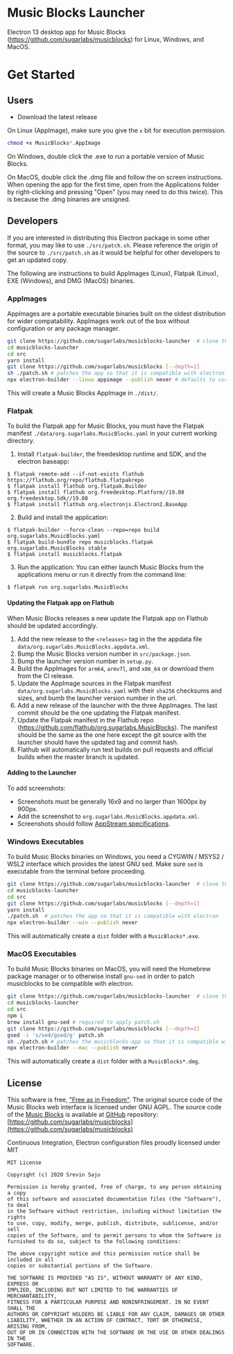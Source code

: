 # Music Blocks Launcher

Electron 13 desktop app for Music Blocks
(https://github.com/sugarlabs/musicblocks) for Linux, Windows, and MacOS.

# Get Started

## Users

* Download the latest release

On Linux (AppImage), make sure you give the `x` bit for execution permission. 

```bash
chmod +x MusicBlocks*.AppImage
```

On Windows, double click the .exe to run a portable version of Music Blocks.

On MacOS, double click the .dmg file and follow the on screen instructions.
When opening the app for the first time, open from the Applications folder by
right-clicking and pressing "Open" (you may need to do this twice). This is
because the .dmg binaries are unsigned.

## Developers

If you are interested in distributing this Electron package in some other
format, you may like to use `./src/patch.sh`. Please reference the origin of
the source to `./src/patch.sh` as it would be helpful for other developers to
get an updated copy.

The following are instructions to build AppImages (Linux), Flatpak (Linux),
EXE (Windows), and DMG (MacOS) binaries.

### AppImages

AppImages are a portable executable binaries built on the oldest distribution
for wider compatability. AppImages work out of the box without configuration
or any package manager.

```bash
git clone https://github.com/sugarlabs/musicblocks-launcher  # clone this repository
cd musicblocks-launcher
cd src
yarn install
git clone https://github.com/sugarlabs/musicblocks [--depth=1]
sh ./patch.sh # patches the app so that it is compatible with electron
npx electron-builder --linux appimage --publish never # defaults to current arch, use a flag for other archs
```

This will create a Music Blocks AppImage in `./dist/`.

### Flatpak

To build the Flatpak app for Music Blocks, you must have the Flatpak manifest
`./data/org.sugarlabs.MusicBlocks.yaml` in your current working directory.

1. Install `flatpak-builder`, the freedesktop runtime and SDK, and the electron
baseapp:

```
$ flatpak remote-add --if-not-exists flathub https://flathub.org/repo/flathub.flatpakrepo
$ flatpak install flathub org.flatpak.Builder
$ flatpak install flathub org.freedesktop.Platform//19.08 org.freedesktop.Sdk//19.08
$ flatpak install flathub org.electronjs.Electron2.BaseApp
```

2. Build and install the application:
   
```
$ flatpak-builder --force-clean --repo=repo build org.sugarlabs.MusicBlocks.yaml
$ flatpak build-bundle repo musicblocks.flatpak org.sugarlabs.MusicBlocks stable
$ flatpak install musicblocks.flatpak
```

3. Run the application:
   You can either launch Music Blocks from the applications menu or run it
   directly from the command line:
   
```
$ flatpak run org.sugarlabs.MusicBlocks
```

#### Updating the Flatpak app on Flathub

When Music Blocks releases a new update the Flatpak app on Flathub should be
updated accordingly.

1. Add the new release to the `<releases>` tag in the the appdata file
   `data/org.sugarlabs.MusicBlocks.appdata.xml`.
2. Bump the Music Blocks version number in `src/package.json`.
3. Bump the launcher version number in `setup.py`.
4. Build the AppImages for `arm64`, `armv7l`, and `x86_64` or download them
   from the CI release.
5. Update the AppImage sources in the Flatpak manifest
   `data/org.sugarlabs.MusicBlocks.yaml` with their `sha256` checksums and
   sizes, and bumb the launcher version number in the url.
6. Add a new release of the launcher with the three AppImages. The last commit
   should be the one updating the Flatpak manifest.
7. Update the Flatpak manifest in the Flathub repo (https://github.com/flathub/org.sugarlabs.MusicBlocks).
   The manifest should be the same as the one here except the git source with
   the launcher should have the updated tag and commit hash.
8. Flathub will automatically run test builds on pull requests and official
   builds when the master branch is updated.

#### Adding to the Launcher

To add screenshots:

* Screenshots must be generally 16x9 and no larger than 1600px by
  900px.
* Add the screenshot to `org.sugarlabs.MusicBlocks.appdata.xml`.
* Screenshots should follow [AppStream specifications](https://www.freedesktop.org/software/appstream/docs/sect-Metadata-Application.html#tag-dapp-screenshots).

### Windows Executables

To build Music Blocks binaries on Windows, you need a CYGWIN / MSYS2 / WSL2
interface which provides the latest GNU sed. Make sure `sed` is executable from
the terminal before proceeding.

```bash
git clone https://github.com/sugarlabs/musicblocks-launcher  # clone this repository
cd musicblocks-launcher
cd src
git clone https://github.com/sugarlabs/musicblocks [--depth=1]
yarn install
./patch.sh  # patches the app so that it is compatible with electron
npx electron-builder --win --publish never
```

This will automatically create a `dist` folder with a `MusicBlocks*.exe`.

### MacOS Executables

To build Music Blocks binaries on MacOS, you will need the Homebrew package
manager or to otherwise install `gnu-sed` in order to patch musicblocks to be
compatible with electron.

```bash
git clone https://github.com/sugarlabs/musicblocks-launcher  # clone this repository
cd musicblocks-launcher
cd src
npm i
brew install gnu-sed # required to apply patch.sh
git clone https://github.com/sugarlabs/musicblocks [--depth=1]
gsed -i 's/sed/gsed/g' patch.sh
sh ./patch.sh # patches the musicblocks-app so that it is compatible with electron
npx electron-builder --mac --publish never
```

This will automatically create a `dist` folder with a `MusicBlocks*.dmg`.

## License

This software is free, ["Free as in Freedom"](https://www.gnu.org/philosophy/free-sw.en.html). 
The original source code of the Music Blocks web interface is licensed under GNU AGPL.
The source code of the [Music Blocks](https://musicblocks.sugarlabs.org) is available
at [GitHub](https://github.com) repository: 
[https://github.com/sugarlabs/musicblocks](https://github.com/sugarlabs/musicblocks)

Continuous Integration, Electron configuration files proudly licensed under MIT

```
MIT License

Copyright (c) 2020 Srevin Saju

Permission is hereby granted, free of charge, to any person obtaining a copy
of this software and associated documentation files (the "Software"), to deal
in the Software without restriction, including without limitation the rights
to use, copy, modify, merge, publish, distribute, sublicense, and/or sell
copies of the Software, and to permit persons to whom the Software is
furnished to do so, subject to the following conditions:

The above copyright notice and this permission notice shall be included in all
copies or substantial portions of the Software.

THE SOFTWARE IS PROVIDED "AS IS", WITHOUT WARRANTY OF ANY KIND, EXPRESS OR
IMPLIED, INCLUDING BUT NOT LIMITED TO THE WARRANTIES OF MERCHANTABILITY,
FITNESS FOR A PARTICULAR PURPOSE AND NONINFRINGEMENT. IN NO EVENT SHALL THE
AUTHORS OR COPYRIGHT HOLDERS BE LIABLE FOR ANY CLAIM, DAMAGES OR OTHER
LIABILITY, WHETHER IN AN ACTION OF CONTRACT, TORT OR OTHERWISE, ARISING FROM,
OUT OF OR IN CONNECTION WITH THE SOFTWARE OR THE USE OR OTHER DEALINGS IN THE
SOFTWARE.
```
